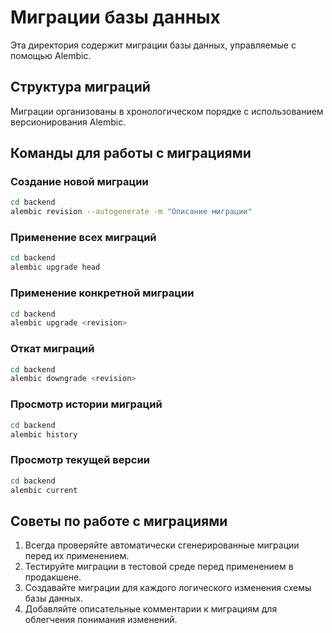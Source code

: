# Миграции базы данных

Эта директория содержит миграции базы данных, управляемые с помощью Alembic.

## Структура миграций

Миграции организованы в хронологическом порядке с использованием версионирования Alembic.

## Команды для работы с миграциями

### Создание новой миграции

```bash
cd backend
alembic revision --autogenerate -m "Описание миграции"
```

### Применение всех миграций

```bash
cd backend
alembic upgrade head
```

### Применение конкретной миграции

```bash
cd backend
alembic upgrade <revision>
```

### Откат миграций

```bash
cd backend
alembic downgrade <revision>
```

### Просмотр истории миграций

```bash
cd backend
alembic history
```

### Просмотр текущей версии

```bash
cd backend
alembic current
```

## Советы по работе с миграциями

1. Всегда проверяйте автоматически сгенерированные миграции перед их применением.
2. Тестируйте миграции в тестовой среде перед применением в продакшене.
3. Создавайте миграции для каждого логического изменения схемы базы данных.
4. Добавляйте описательные комментарии к миграциям для облегчения понимания изменений. 